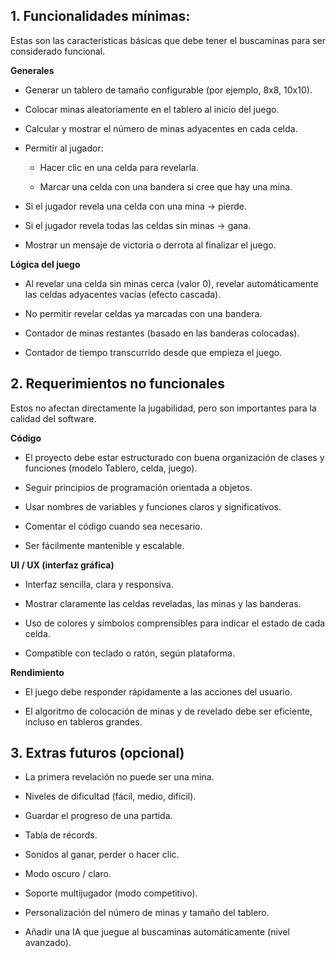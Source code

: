 ## 1. Funcionalidades mínimas:

Estas son las características básicas que debe tener el buscaminas para ser considerado funcional.

**Generales**

* Generar un tablero de tamaño configurable (por ejemplo, 8x8, 10x10).

* Colocar minas aleatoriamente en el tablero al inicio del juego.

* Calcular y mostrar el número de minas adyacentes en cada celda.

* Permitir al jugador:

  * Hacer clic en una celda para revelarla.

  * Marcar una celda con una bandera si cree que hay una mina.

* Si el jugador revela una celda con una mina → pierde.

* Si el jugador revela todas las celdas sin minas → gana.

* Mostrar un mensaje de victoria o derrota al finalizar el juego.

**Lógica del juego**

* Al revelar una celda sin minas cerca (valor 0), revelar automáticamente las celdas adyacentes vacías (efecto cascada).

* No permitir revelar celdas ya marcadas con una bandera.

* Contador de minas restantes (basado en las banderas colocadas).

* Contador de tiempo transcurrido desde que empieza el juego.

## 2. Requerimientos no funcionales

Estos no afectan directamente la jugabilidad, pero son importantes para la calidad del software.

**Código**

* El proyecto debe estar estructurado con buena organización de clases y funciones (modelo Tablero, celda, juego).

* Seguir principios de programación orientada a objetos.

* Usar nombres de variables y funciones claros y significativos.

* Comentar el código cuando sea necesario.

* Ser fácilmente mantenible y escalable.

**UI / UX (interfaz gráfica)**

* Interfaz sencilla, clara y responsiva.

* Mostrar claramente las celdas reveladas, las minas y las banderas.

* Uso de colores y símbolos comprensibles para indicar el estado de cada celda.

* Compatible con teclado o ratón, según plataforma.

**Rendimiento**

* El juego debe responder rápidamente a las acciones del usuario.

* El algoritmo de colocación de minas y de revelado debe ser eficiente, incluso en tableros grandes.

## 3. Extras futuros (opcional)

* La primera revelación no puede ser una mina.

* Niveles de dificultad (fácil, medio, difícil).

* Guardar el progreso de una partida.

* Tabla de récords.

* Sonidos al ganar, perder o hacer clic.

* Modo oscuro / claro.

* Soporte multijugador (modo competitivo).

* Personalización del número de minas y tamaño del tablero.

* Añadir una IA que juegue al buscaminas automáticamente (nivel avanzado).
